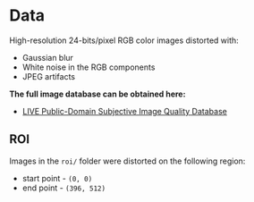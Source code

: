# Data

High-resolution 24-bits/pixel RGB color images distorted with:
* Gaussian blur
* White noise in the RGB components
* JPEG artifacts

**The full image database can be obtained here:**

* [LIVE Public-Domain Subjective Image Quality Database](https://live.ece.utexas.edu/research/quality/subjective.htm)

## ROI

Images in the `roi/` folder were distorted on the following region:
* start point - `(0, 0)`
* end point - `(396, 512)`
